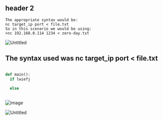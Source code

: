 ## header 2

```
The appropriate syntax would be:
nc target_ip port < file.txt
So in this scenario we would be using:
>nc 192.168.0.114 1234 < zero-day.txt
```
![Untitled](https://user-images.githubusercontent.com/47218652/60911957-eaf8d880-a249-11e9-9d01-e43961cf8462.png)

## The syntax used was nc target_ip port < file.txt

```Python

def main():
  if lwiefj
  
  else 
  
```
![image](https://user-images.githubusercontent.com/47218652/60907394-0a3e3880-a23f-11e9-9849-55827c900736.png)


![Untitled](https://user-images.githubusercontent.com/47218652/60912573-45466900-a24b-11e9-8f5b-649359890ec7.png)
